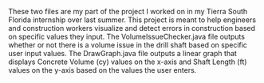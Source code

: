 These two files are my part of the project I worked on in my Tierra South Florida internship over last summer. This project is meant to help engineers and construction workers visualize and detect errors in construction based on specific values they input. The VolumeIssueChecker.java file outputs whether or not there is a volume issue in the drill shaft based on specific user input values. The DrawGraph.java file outputs a linear graph that displays Concrete Volume (cy) values on the x-axis and Shaft Length (ft) values on the y-axis based on the values the user enters.
